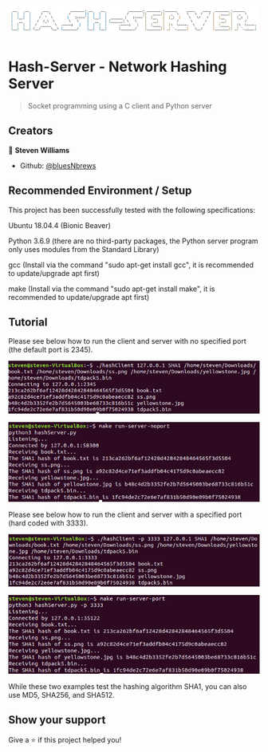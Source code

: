 ![Hash-Server](https://github.com/bluesNbrews/Hash-Server/blob/master/img/readmeTitleImg.png)

# Hash-Server - Network Hashing Server

> Socket programming using a C client and Python server

## Creators

👤 **Steven Williams**

* Github: [@bluesNbrews](https://github.com/bluesNbrews)

## Recommended Environment / Setup

This project has been successfully tested with the following specifications:

Ubuntu 18.04.4 (Bionic Beaver)

Python 3.6.9 (there are no third-party packages, the Python server program only uses modules from the Standard Library)

gcc (Install via the command "sudo apt-get install gcc", it is recommended to update/upgrade apt first)

make (Install via the command "sudo apt-get install make", it is recommended to update/upgrade apt first)

## Tutorial

Please see below how to run the client and server with no specified port (the default port is 2345).

![Hash-Server](https://github.com/bluesNbrews/Hash-Server/blob/master/img/client_with_no_port.png)

![Hash-Server](https://github.com/bluesNbrews/Hash-Server/blob/master/img/server_with_no_port.png)


Please see below how to run the client and server with a specified port (hard coded with 3333).

![Hash-Server](https://github.com/bluesNbrews/Hash-Server/blob/master/img/client_with_port.png)

![Hash-Server](https://github.com/bluesNbrews/Hash-Server/blob/master/img/server_with_port.png)


While these two examples test the hashing algorithm SHA1, you can also use MD5, SHA256, and SHA512.

## Show your support

Give a ⭐️ if this project helped you!

